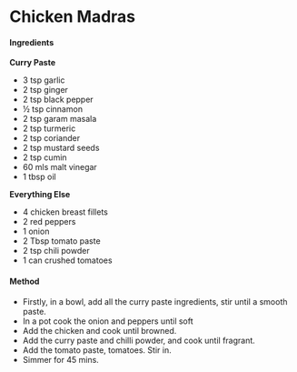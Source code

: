 # Chicken Madras
#### Ingredients
**Curry Paste**
- 3 tsp garlic
- 2 tsp ginger
- 2 tsp black pepper
- ½ tsp cinnamon
- 2 tsp garam masala
- 2 tsp turmeric
- 2 tsp coriander
- 2 tsp mustard seeds
- 2 tsp cumin
- 60 mls malt vinegar
- 1 tbsp oil

**Everything Else**
- 4 chicken breast fillets
- 2 red peppers
- 1 onion
- 2 Tbsp tomato paste
- 2 tsp chili powder
- 1 can crushed tomatoes

#### Method
- Firstly, in a bowl, add all the curry paste ingredients, stir until a smooth paste.
- In a pot cook the onion and peppers until soft
- Add the chicken and cook until browned.
- Add the curry paste and chilli powder, and cook until fragrant.
- Add the tomato paste, tomatoes. Stir in.
- Simmer for 45 mins.
